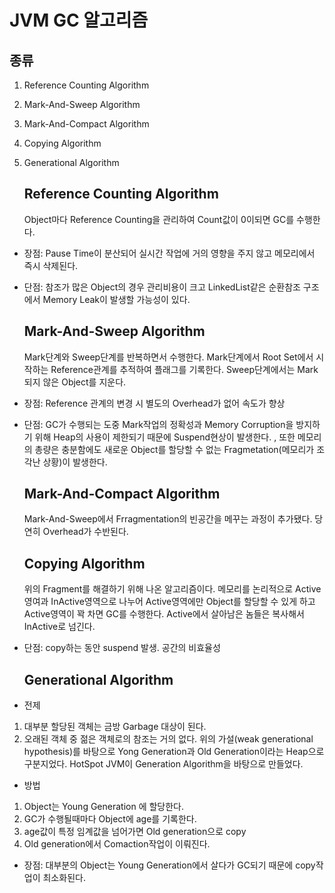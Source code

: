 # JVM GC 알고리즘

## 종류

1. Reference Counting Algorithm
2. Mark-And-Sweep Algorithm
3. Mark-And-Compact Algorithm
4. Copying Algorithm
5. Generational Algorithm
   
   ## Reference Counting Algorithm
   
   Object마다 Reference Counting을 관리하여 Count값이 0이되면 GC를 수행한다.
* 장점: Pause Time이 분산되어 실시간 작업에 거의 영향을 주지 않고 메모리에서 즉시 삭제된다.
* 단점: 참조가 많은 Object의 경우 관리비용이 크고 LinkedList같은 순환참조 구조에서 Memory Leak이 발생할 가능성이 있다.
  
  ## Mark-And-Sweep Algorithm
  
  Mark단계와 Sweep단계를 반복하면서 수행한다.
  Mark단계에서 Root Set에서 시작하는 Reference관계를 추적하여 플래그를 기록한다.
  Sweep단계에서는 Mark되지 않은 Object를 지운다.
* 장점: Reference 관계의 변경 시 별도의 Overhead가 없어 속도가 향상
* 단점: GC가 수행되는 도중 Mark작업의 정확성과 Memory Corruption을 방지하기 위해 Heap의 사용이 제한되기 때문에 Suspend현상이 발생한다.
  , 또한 메모리의 총량은 충분함에도 새로운 Object를 할당할 수 없는 Fragmetation(메모리가 조각난 상황)이 발생한다.
  
  ## Mark-And-Compact Algorithm
  
  Mark-And-Sweep에서 Frragmentation의 빈공간을 메꾸는 과정이 추가됐다.
  당연히 Overhead가 수반된다.
  
  ## Copying Algorithm
  
  위의 Fragment를 해결하기 위해 나온 알고리즘이다.
  메모리를 논리적으로 Active영여과 InActive영역으로 나누어 Active영역에만 Object를 할당할 수 있게 하고 Active영역이 꽉 차면 GC를 수행한다.
  Active에서 살아남은 놈들은 복사해서 InActive로 넘긴다.
* 단점: copy하는 동안 suspend 발생. 공간의 비효율성
  
  ## Generational Algorithm
* 전제
1. 대부분 할당된 객체는 금방 Garbage 대상이 된다.
2. 오래된 객체 중 젊은 객체로의 참조는 거의 없다.
   위의 가설(weak generational hypothesis)를 바탕으로 Yong Generation과 Old Generation이라는 Heap으로 구분지었다.
   HotSpot JVM이 Generation Algorithm을 바탕으로 만들었다.
* 방법
1. Object는 Young Generation 에 할당한다.
2. GC가 수행될때마다 Object에 age를 기록한다.
3. age값이 특정 임계값을 넘어가면 Old generation으로 copy
4. Old generation에서 Comaction작업이 이뤄진다.
* 장점: 대부분의 Object는 Young Generation에서 살다가 GC되기 때문에 copy작업이 최소화된다.

